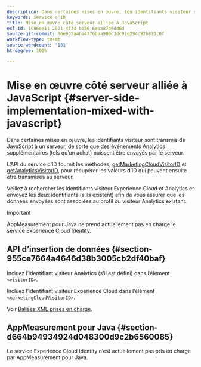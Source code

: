 ```yaml
---
description: Dans certaines mises en œuvre, les identifiants visiteur sont transmis de JavaScript à un serveur, de sorte que des événements Analytics supplémentaires (tels qu’un achat) puissent être envoyés par le serveur.
keywords: Service d’ID
title: Mise en œuvre côté serveur alliée à JavaScript
exl-id: 1986ee11-2021-4f34-bb56-6eaa87b6dd6d
source-git-commit: 06e935a4ba4776baa900d3dc91e294c92b873c0f
workflow-type: tm+mt
source-wordcount: '181'
ht-degree: 100%

---
```


# Mise en œuvre côté serveur alliée à JavaScript {#server-side-implementation-mixed-with-javascript}

Dans certaines mises en œuvre, les identifiants visiteur sont transmis de JavaScript à un serveur, de sorte que des événements Analytics supplémentaires (tels qu’un achat) puissent être envoyés par le serveur.

L’API du service d’ID fournit les méthodes, [getMarketingCloudVisitorID](../../library/get-set/getmcvid.md) et [getAnalyticsVisitorID](../../library/get-set/getanalyticsvisitorid.md), pour récupérer les valeurs d’ID qui peuvent ensuite être transmises au serveur.

Veillez à rechercher les identifiants visiteur Experience Cloud et Analytics et envoyez les deux identifiants (s’ils existent) afin de vous assurer que les données envoyées sont associées au profil du visiteur Analytics existant.

>[!IMPORTANT]
>
>AppMeasurement pour Java ne prend actuellement pas en charge le service Experience Cloud Identity.

## API d’insertion de données {#section-955ce7664a4646d38b3005cb2df40baf}

Incluez l’identifiant visiteur Analytics (s’il est défini) dans l’élément `<visitorID>`.

Incluez l’identifiant visiteur Experience Cloud dans l’élément `<marketingCloudVisitorID>`.

Voir [Balises XML prises en charge](https://www.adobe.io).

## AppMeasurement pour Java {#section-d664b94934924d048300d9c2b6560085}

Le service Experience Cloud Identity n’est actuellement pas pris en charge par AppMeasurement pour Java.
